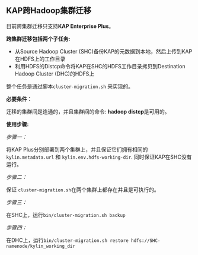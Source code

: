 ## KAP跨Hadoop集群迁移

目前跨集群迁移只支持**KAP Enterprise Plus**。

**跨集群迁移包括两个子任务:**

- 从Source Hadoop Cluster (SHC)备份KAP的元数据到本地，然后上传到KAP在HDFS上的工作目录
- 利用HDFS的Distcp命令将KAP在SHC的HDFS工作目录拷贝到Destination Hadoop Cluster (DHC)的HDFS上

 整个任务是通过脚本`cluster-migration.sh` 来实现的。

**必要条件：**

迁移的集群间是连通的，并且集群间的命令: **hadoop distcp**是可用的。

**使用步骤:**

*步骤一：*

将KAP Plus分别部署到两个集群上，并且保证它们拥有相同的 `kylin.metadata.url` 和 `kylin.env.hdfs-working-dir`. 同时保证KAP在SHC没有运行。

*步骤二：*

保证 `cluster-migration.sh`在两个集群上都存在并且是可执行的。

*步骤三：*

在SHC上，运行`bin/cluster-migration.sh backup`

*步骤四：*

在DHC上，运行`bin/cluster-migration.sh restore hdfs://SHC-namenode/kylin_working_dir`